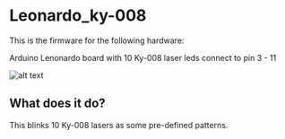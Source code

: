 # Leonardo_ky-008

This is the firmware for the following hardware:

Arduino Lenonardo board with 10 Ky-008 laser leds connect to pin 3 - 11 

![alt text](https://github.com/linhdh/leonardo_ky-008/blob/master/20210101_231506.jpg?raw=true)

## What does it do?

This blinks 10 Ky-008 lasers as some pre-defined patterns.
